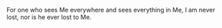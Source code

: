 For one who sees Me everywhere and sees everything in Me, I am never lost, nor is he ever lost to Me.